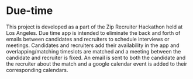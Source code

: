 # Due-time 

This project is developed as a part of the Zip Recruiter Hackathon held at Los Angeles.
Due time app is intended to eliminate the back and forth of emails between candidates and recruiters to schedule interviews or meetings.
Candidates and recruiters add their availability in the app and overlapping/matching timeslots are matched and a meeting between the candidate and recruiter is fixed.
An email is sent to both the candidate and the recruiter about the match and a google calendar event is added to their corresponding calendars.
